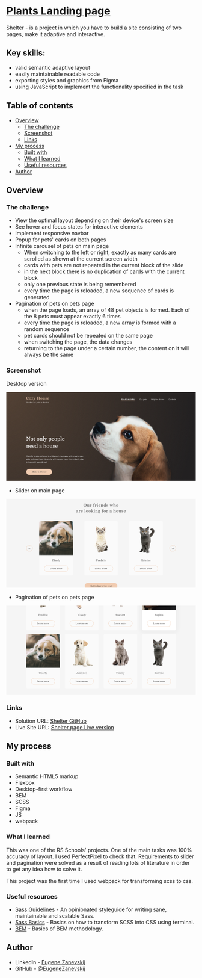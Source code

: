 # [Plants Landing page](https://eugenezanevskij.github.io/shelter/)

Shelter - is a project in which you have to build a site consisting of two pages, make it adaptive and interactive.

## Key skills:
- valid semantic adaptive layout
- easily maintainable readable code
- exporting styles and graphics from Figma
- using JavaScript to implement the functionality specified in the task

## Table of contents

- [Overview](#overview)
  - [The challenge](#the-challenge)
  - [Screenshot](#screenshot)
  - [Links](#links)
- [My process](#my-process)
  - [Built with](#built-with)
  - [What I learned](#what-i-learned)
  - [Useful resources](#useful-resources)
- [Author](#author)

## Overview

### The challenge

- View the optimal layout depending on their device's screen size
- See hover and focus states for interactive elements
- Implement responsive navbar
- Popup for pets' cards on both pages
- Infinite carousel of pets on main page
  - When switching to the left or right, exactly as many cards are scrolled as shown at the current screen width
  - cards with pets are not repeated in the current block of the slide
  - in the next block there is no duplication of cards with the current block
  - only one previous state is being remembered
  - every time the page is reloaded, a new sequence of cards is generated
- Pagination of pets on pets page
  - when the page loads, an array of 48 pet objects is formed. Each of the 8 pets must appear exactly 6 times
  - every time the page is reloaded, a new array is formed with a random sequence
  - pet cards should not be repeated on the same page
  - when switching the page, the data changes
  - returning to the page under a certain number, the content on it will always be the same

### Screenshot

Desktop version

![](./src/screenshots/shelter-main.png)

- Slider on main page

![](./src/screenshots/shelter-main-slider.png)

- Pagination of pets on pets page

![](./src/screenshots/shelter-pets-pagination.png)

### Links

- Solution URL: [Shelter GitHub](https://github.com/EugeneZanevskij/shelter)
- Live Site URL: [Shelter page Live version](https://eugenezanevskij.github.io/shelter/)

## My process

### Built with

- Semantic HTML5 markup
- Flexbox
- Desktop-first workflow
- BEM
- SCSS
- Figma
- JS
- webpack

### What I learned

This was one of the RS Schools' projects. 
One of the main tasks was 100% accuracy of layout. I used PerfectPixel to check that.
Requirements to slider and pagination were solved as a result of reading lots of literature in order to get any idea how to solve it.

This project was the first time I used webpack for transforming scss to css.

### Useful resources

- [Sass Guidelines](https://sass-guidelin.es/) - An opinionated styleguide for writing sane, maintainable and scalable Sass.
- [Sass Basics](https://sass-lang.com/guide) - Basics on how to transform SCSS into CSS using terminal.
- [BEM](https://css-tricks.com/bem-101/) - Basics of BEM methodology.

## Author

- LinkedIn - [Eugene Zanevskij](https://www.linkedin.com/in/eugene-zanevskij/)
- GitHub - [@EugeneZanevskij](https://github.com/EugeneZanevskij)